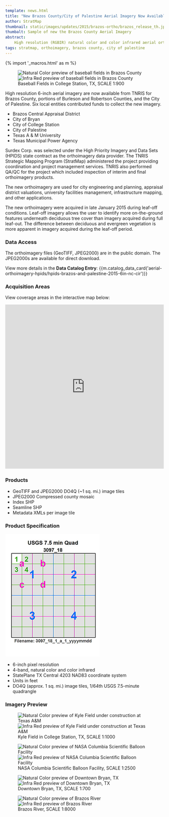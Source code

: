 ```yaml
---
template: news.html
title: "New Brazos County/City of Palestine Aerial Imagery Now Available"
author: StratMap
thumbnail: static/images/updates/2015/brazos-ortho/brazos_release_th.jpg
thumbalt: Sample of new the Brazos County Aerial Imagery
abstract:
    High resolution (RGBIR) natural color and color infrared aerial orthoimagery are now available from TNRIS for Brazos County and the City of Palestine.
tags: stratmap, orthoimagery, brazos county, city of palestine
---
```


{% import '_macros.html' as m %}

<figure>
<div id="imageCompare1" class='twentytwenty-container natural-color-infrared'>
  <img class="img-responsive" src="{{m.link('static/images/updates/2015/brazos-ortho/baseball-cocs-brazos-6in-3096_22_4_c_2_20150127-nc-1to900.jpg')}}" alt="Natural Color preview of baseball fields in Brazos County">
  <img class="img-responsive" src="{{m.link('static/images/updates/2015/brazos-ortho/baseball-cocs-brazos-6in-3096_22_4_c_2_20150127-cir-1to900.jpg')}}" alt="Infra Red preview of baseball fields in Brazos County">
</div>
<figcaption>Baseball Fields in College Station, TX, SCALE 1:900</figcaption>
</figure>

High resolution 6-inch aerial imagery are now available from TNRIS for Brazos County, portions of Burleson and Robertson Counties, and the City of Palestine. Six local entities contributed funds to collect the new imagery.

- Brazos Central Appraisal District
- City of Bryan
- City of College Station
- City of Palestine
- Texas A & M University
- Texas Municipal Power Agency

Surdex Corp. was selected under the High Priority Imagery and Data Sets (HPIDS) state contract as the orthoimagery data provider. The TNRIS Strategic Mapping Program (StratMap) administered the project providing coordination and project management services. TNRIS also performed QA/QC for the project which included inspection of interim and final orthoimagery products.

The new orthoimagery are used for city engineering and planning, appraisal district valuations, university facilities management, infrastructure mapping, and other applications. 

The new orthoimagery were acquired in late January 2015 during leaf-off conditions. Leaf-off imagery allows the user to identify more on-the-ground features underneath deciduous tree cover than imagery acquired during full leaf-out. The difference between deciduous and evergreen vegetation is more apparent in imagery acquired during the leaf-off period.

### Data Access

The orthoimagery files (GeoTIFF, JPEG2000) are in the public domain. The JPEG2000s are available for direct download.

View more details in the **Data Catalog Entry**:
{{m.catalog_data_card('aerial-orthoimagery-hpids/hpids-brazos-and-palestine-2015-6in-nc-cir')}}

### Acquisition Areas
View coverage areas in the interactive map below:

<iframe width="100%" height="520" frameborder="0" src="https://tnris.cartodb.com/viz/f420e7ee-6612-11e5-bfdc-0e76aec36da9/embed_map" allowfullscreen webkitallowfullscreen mozallowfullscreen oallowfullscreen msallowfullscreen></iframe>

### Products

- GeoTIFF and JPEG2000 DO4Q (~1 sq. mi.) image tiles
- JPEG2000 Compressed county mosaic
- Index SHP
- Seamline SHP
- Metadata XMLs per image tile

### Product Specification

![USGS Quarter Quad Breakdown](static/images/updates/smith-imagery/usgs_quad.jpg)

- 6-inch pixel resolution
- 4-band, natural color and color infrared
- StatePlane TX Central 4203 NAD83 coordinate system
- Units in feet
- DO4Q (approx. 1 sq. mi.) image tiles, 1/64th USGS 7.5-minute quadrangle

### Imagery Preview

<figure>
<div id="imageCompare1" class='twentytwenty-container natural-color-infrared'>
  <img class="img-responsive" src="{{m.link('static/images/updates/2015/brazos-ortho/kyle-field-brazos-6in-3096_30_1_b_1_20150128-nc-1to1000.jpg')}}" alt="Natural Color preview of Kyle Field under construction at Texas A&M">
  <img class="img-responsive" src="{{m.link('static/images/updates/2015/brazos-ortho/kyle-field-brazos-6in-3096_30_1_b_1_20150128-cir-1to1000.jpg')}}" alt="Infra Red preview of Kyle Field under construction at Texas A&M">
</div>
<figcaption>Kyle Field in College Station, TX, SCALE 1:1000</figcaption>
</figure>


<figure>
<div id="imageCompare1" class='twentytwenty-container natural-color-infrared'>
  <img class="img-responsive" src="{{m.link('static/images/updates/2015/brazos-ortho/nasa-balloon-palestine-6in-3195_11_3_a_4_20150126-nc-1to2500.jpg')}}" alt="Natural Color preview of NASA Columbia Scientific Balloon Facility">
  <img class="img-responsive" src="{{m.link('static/images/updates/2015/brazos-ortho/nasa-balloon-palestine-6in-3195_11_3_a_4_20150126-cir-1to2500.jpg')}}" alt="Infra Red preview of NASA Columbia Scientific Balloon Facility">
</div>
<figcaption> NASA Columbia Scientific Balloon Facility, SCALE 1:2500</figcaption>
</figure>


<figure>
<div id="imageCompare1" class='twentytwenty-container natural-color-infrared'>
  <img class="img-responsive" src="{{m.link('static/images/updates/2015/brazos-ortho/residential-bryan-brazos-6in-3096_22_3_a_2_20150127-nc-1to800.jpg')}}" alt="Natural Color preview of Downtown Bryan, TX">
  <img class="img-responsive" src="{{m.link('static/images/updates/2015/brazos-ortho/residential-bryan-brazos-6in-3096_22_3_a_2_20150127-cir-1to800.jpg')}}" alt="Infra Red preview of Downtown Bryan, TX">
</div>
<figcaption>Downtown Bryan, TX, SCALE 1:700</figcaption>
</figure>

<figure>
<div id="imageCompare1" class='twentytwenty-container natural-color-infrared'>
  <img class="img-responsive" src="{{m.link('static/images/updates/2015/brazos-ortho/brazos-river-brazos-6in-3096_29_4_b_4_20150127-nc-1to8000.jpg')}}" alt="Natural Color preview of Brazos River">
  <img class="img-responsive" src="{{m.link('static/images/updates/2015/brazos-ortho/brazos-river-brazos-6in-3096_29_4_b_4_20150127-cir-1to8000.jpg')}}" alt="Infra Red preview of Brazos River">
</div>
<figcaption>Brazos River, SCALE 1:8000</figcaption>
</figure>


